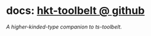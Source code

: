 # docs: [hkt-toolbelt @ github](https://github.com/poteat/hkt-toolbelt)

_A higher-kinded-type companion to ts-toolbelt._
